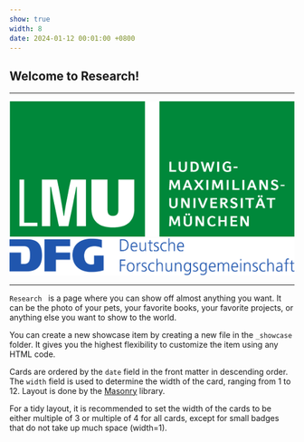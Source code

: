 ```yaml
---
show: true
width: 8
date: 2024-01-12 00:01:00 +0800
---
```


<div class="p-4">
    <h2>Welcome to Research!</h2>
    <hr />
     <img src="/assets/logo/logo_LMU.png" alt="Image 3" class="rounded-sm img-fluid logo-img">
     <img src="/assets/logo/logo_DFG.png" alt="Image 3" class="rounded-sm img-fluid logo-img"> 
    <hr />
    <p>
        <code>Research </code> is a page where you can show off almost anything you want. It can be the photo of your pets, your favorite books, your favorite projects, or anything else you want to show to the world.
    </p>
    <p>
        You can create a new showcase item by creating a new file in the <code>_showcase</code> folder. It gives you the highest flexibility to customize the item using any HTML code.
    </p>
    <p>
        Cards are ordered by the <code>date</code> field in the front matter in descending order. The <code>width</code> field is used to determine the width of the card, ranging from 1 to 12.
        Layout is done by the <a href="https://masonry.desandro.com/" target="_blank">Masonry</a> library.
    </p>
    <p>
        For a tidy layout, it is recommended to set the width of the cards to be either multiple of 3 or multiple of 4 for all cards, except for small badges that do not take up much space (width=1).
    </p>
</div>
